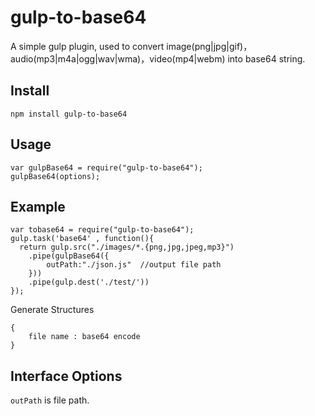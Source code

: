 # gulp-to-base64

A simple gulp plugin, used to convert image(png|jpg|gif)，audio(mp3|m4a|ogg|wav|wma)，video(mp4|webm) into base64 string.

## Install

    npm install gulp-to-base64

## Usage

    var gulpBase64 = require("gulp-to-base64");
    gulpBase64(options);

## Example

    var tobase64 = require("gulp-to-base64");
    gulp.task('base64' , function(){
      return gulp.src("./images/*.{png,jpg,jpeg,mp3}")
		.pipe(gulpBase64({
			outPath:"./json.js"  //output file path
		}))
		.pipe(gulp.dest('./test/'))
    });

Generate Structures

	{
		file name : base64 encode
	}

## Interface Options


`outPath` is file path.
